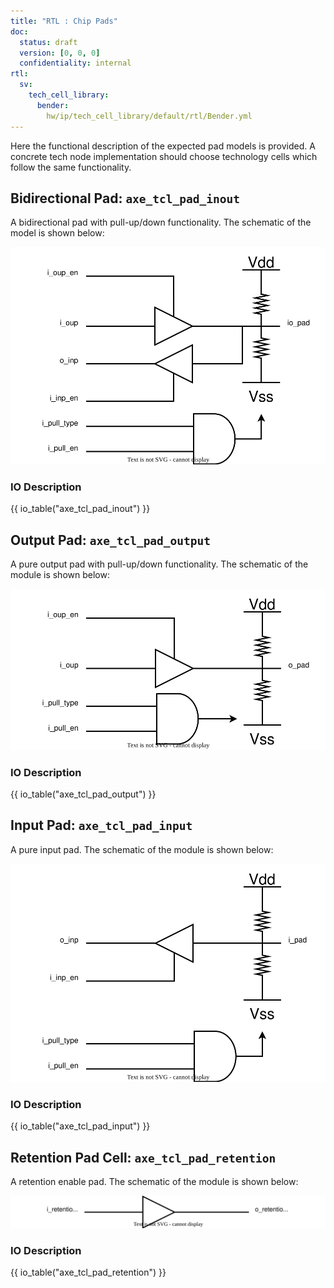 ```yaml
---
title: "RTL : Chip Pads"
doc:
  status: draft
  version: [0, 0, 0]
  confidentiality: internal
rtl:
  sv:
    tech_cell_library:
      bender:
        hw/ip/tech_cell_library/default/rtl/Bender.yml
---
```



Here the functional description of the expected pad models is provided. A concrete tech node implementation should
choose technology cells which follow the same functionality.

## Bidirectional Pad: `axe_tcl_pad_inout`

A bidirectional pad with pull-up/down functionality. The schematic of the model is shown below:

![Functional Schematic: Bidirectional Pad](./figures/axe_tcl_pad_inout.drawio.svg)

### IO Description

{{ io_table("axe_tcl_pad_inout") }}


## Output Pad: `axe_tcl_pad_output`

A pure output pad with pull-up/down functionality. The schematic of the module is shown below:

![Functional Schematic: Output Pad](./figures/axe_tcl_pad_output.drawio.svg)

### IO Description

{{ io_table("axe_tcl_pad_output") }}


## Input Pad: `axe_tcl_pad_input`

A pure input pad. The schematic of the module is shown below:

![Functional Schematic: Input Pad](./figures/axe_tcl_pad_input.drawio.svg)

### IO Description

{{ io_table("axe_tcl_pad_input") }}


## Retention Pad Cell: `axe_tcl_pad_retention`

A retention enable pad. The schematic of the module is shown below:


![Functional Schematic: Retention Pad](./figures/axe_tcl_pad_retention.drawio.svg)

### IO Description

{{ io_table("axe_tcl_pad_retention") }}
